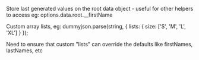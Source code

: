 Store last generated values on the root data object - useful for other helpers to access
  eg: options.data.root.__firstName

Custom array lists, eg:
  dummyjson.parse(string, {
    lists: {
      size: ['S', 'M', 'L', 'XL']
    }
  });

  Need to ensure that custom "lists" can override the defaults like firstNames, lastNames, etc
